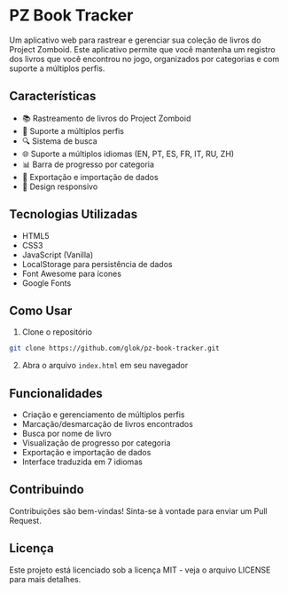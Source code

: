 # PZ Book Tracker

Um aplicativo web para rastrear e gerenciar sua coleção de livros do Project Zomboid. Este aplicativo permite que você mantenha um registro dos livros que você encontrou no jogo, organizados por categorias e com suporte a múltiplos perfis.

## Características

- 📚 Rastreamento de livros do Project Zomboid
- 👤 Suporte a múltiplos perfis
- 🔍 Sistema de busca
- 🌐 Suporte a múltiplos idiomas (EN, PT, ES, FR, IT, RU, ZH)
- 📊 Barra de progresso por categoria
- 💾 Exportação e importação de dados
- 📱 Design responsivo

## Tecnologias Utilizadas

- HTML5
- CSS3
- JavaScript (Vanilla)
- LocalStorage para persistência de dados
- Font Awesome para ícones
- Google Fonts

## Como Usar

1. Clone o repositório
```bash
git clone https://github.com/glok/pz-book-tracker.git
```

2. Abra o arquivo `index.html` em seu navegador

## Funcionalidades

- Criação e gerenciamento de múltiplos perfis
- Marcação/desmarcação de livros encontrados
- Busca por nome de livro
- Visualização de progresso por categoria
- Exportação e importação de dados
- Interface traduzida em 7 idiomas

## Contribuindo

Contribuições são bem-vindas! Sinta-se à vontade para enviar um Pull Request.

## Licença

Este projeto está licenciado sob a licença MIT - veja o arquivo LICENSE para mais detalhes.
